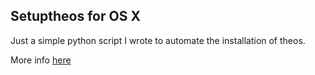Setuptheos for OS X
------

Just a simple python script I wrote to automate the installation of theos. 

More info [here](https://iosgods.com/topic/13072-macios-how-to-easily-install-theos-on-any-ios-device-setuptheos/)
